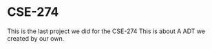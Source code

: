 # CSE-274
This is the last project we did for the CSE-274
This is about A ADT we created by our own.
